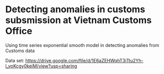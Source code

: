 # Detecting anomalies in customs subsmission at Vietnam Customs Office

Using time series exponential smooth model in detecting anomalies from Customs data

Data set: https://drive.google.com/file/d/1E6aZEHWqhT3iTtu2Yh-l_voKcgy0keiM/view?usp=sharing
